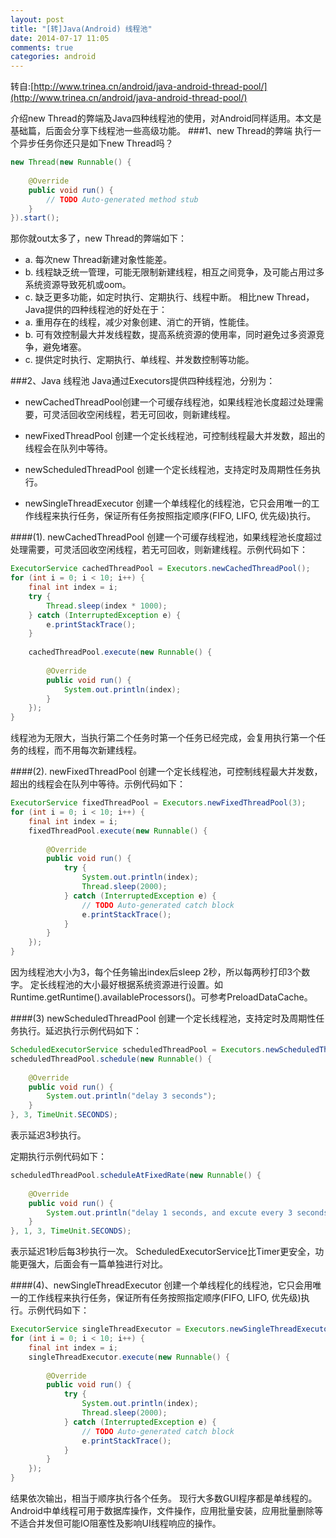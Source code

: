 ```yaml
---
layout: post
title: "[转]Java(Android) 线程池"
date: 2014-07-17 11:05
comments: true
categories: android
---
```

转自:[http://www.trinea.cn/android/java-android-thread-pool/](http://www.trinea.cn/android/java-android-thread-pool/)

介绍new Thread的弊端及Java四种线程池的使用，对Android同样适用。本文是基础篇，后面会分享下线程池一些高级功能。
###1、new Thread的弊端
执行一个异步任务你还只是如下new Thread吗？
```java
new Thread(new Runnable() {
 
    @Override
    public void run() {
        // TODO Auto-generated method stub
    }
}).start();
```
那你就out太多了，new Thread的弊端如下：
- a. 每次new Thread新建对象性能差。
- b. 线程缺乏统一管理，可能无限制新建线程，相互之间竞争，及可能占用过多系统资源导致死机或oom。
- c. 缺乏更多功能，如定时执行、定期执行、线程中断。
相比new Thread，Java提供的四种线程池的好处在于：
- a. 重用存在的线程，减少对象创建、消亡的开销，性能佳。
- b. 可有效控制最大并发线程数，提高系统资源的使用率，同时避免过多资源竞争，避免堵塞。
- c. 提供定时执行、定期执行、单线程、并发数控制等功能。
 
###2、Java 线程池
Java通过Executors提供四种线程池，分别为：
- newCachedThreadPool创建一个可缓存线程池，如果线程池长度超过处理需要，可灵活回收空闲线程，若无可回收，则新建线程。

- newFixedThreadPool 创建一个定长线程池，可控制线程最大并发数，超出的线程会在队列中等待。

- newScheduledThreadPool 创建一个定长线程池，支持定时及周期性任务执行。

- newSingleThreadExecutor 创建一个单线程化的线程池，它只会用唯一的工作线程来执行任务，保证所有任务按照指定顺序(FIFO, LIFO, 优先级)执行。

####(1). newCachedThreadPool
创建一个可缓存线程池，如果线程池长度超过处理需要，可灵活回收空闲线程，若无可回收，则新建线程。示例代码如下：
```java
ExecutorService cachedThreadPool = Executors.newCachedThreadPool();
for (int i = 0; i < 10; i++) {
    final int index = i;
    try {
        Thread.sleep(index * 1000);
    } catch (InterruptedException e) {
        e.printStackTrace();
    }
 
    cachedThreadPool.execute(new Runnable() {
 
        @Override
        public void run() {
            System.out.println(index);
        }
    });
}
```
线程池为无限大，当执行第二个任务时第一个任务已经完成，会复用执行第一个任务的线程，而不用每次新建线程。
 
####(2). newFixedThreadPool
创建一个定长线程池，可控制线程最大并发数，超出的线程会在队列中等待。示例代码如下：
```java
ExecutorService fixedThreadPool = Executors.newFixedThreadPool(3);
for (int i = 0; i < 10; i++) {
    final int index = i;
    fixedThreadPool.execute(new Runnable() {
 
        @Override
        public void run() {
            try {
                System.out.println(index);
                Thread.sleep(2000);
            } catch (InterruptedException e) {
                // TODO Auto-generated catch block
                e.printStackTrace();
            }
        }
    });
}
```
因为线程池大小为3，每个任务输出index后sleep 2秒，所以每两秒打印3个数字。
定长线程池的大小最好根据系统资源进行设置。如Runtime.getRuntime().availableProcessors()。可参考PreloadDataCache。
 
####(3) newScheduledThreadPool
创建一个定长线程池，支持定时及周期性任务执行。延迟执行示例代码如下：
```java
ScheduledExecutorService scheduledThreadPool = Executors.newScheduledThreadPool(5);
scheduledThreadPool.schedule(new Runnable() {
 
    @Override
    public void run() {
        System.out.println("delay 3 seconds");
    }
}, 3, TimeUnit.SECONDS);
```
表示延迟3秒执行。
 
定期执行示例代码如下：
```java
scheduledThreadPool.scheduleAtFixedRate(new Runnable() {
 
    @Override
    public void run() {
        System.out.println("delay 1 seconds, and excute every 3 seconds");
    }
}, 1, 3, TimeUnit.SECONDS);
```
表示延迟1秒后每3秒执行一次。
ScheduledExecutorService比Timer更安全，功能更强大，后面会有一篇单独进行对比。
 
####(4)、newSingleThreadExecutor
创建一个单线程化的线程池，它只会用唯一的工作线程来执行任务，保证所有任务按照指定顺序(FIFO, LIFO, 优先级)执行。示例代码如下：
```java
ExecutorService singleThreadExecutor = Executors.newSingleThreadExecutor();
for (int i = 0; i < 10; i++) {
    final int index = i;
    singleThreadExecutor.execute(new Runnable() {
 
        @Override
        public void run() {
            try {
                System.out.println(index);
                Thread.sleep(2000);
            } catch (InterruptedException e) {
                // TODO Auto-generated catch block
                e.printStackTrace();
            }
        }
    });
}
```
结果依次输出，相当于顺序执行各个任务。
现行大多数GUI程序都是单线程的。Android中单线程可用于数据库操作，文件操作，应用批量安装，应用批量删除等不适合并发但可能IO阻塞性及影响UI线程响应的操作。
